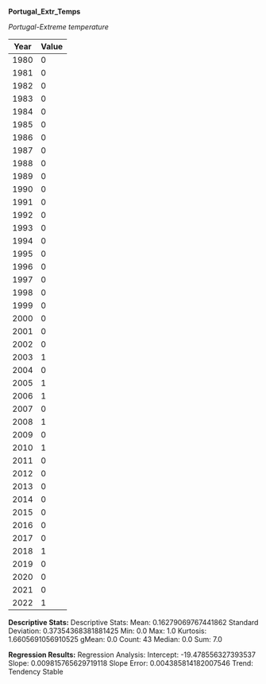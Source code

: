 **Portugal_Extr_Temps**

*Portugal-Extreme temperature*

| Year | Value |
|------|-------|
| 1980 | 0 |
| 1981 | 0 |
| 1982 | 0 |
| 1983 | 0 |
| 1984 | 0 |
| 1985 | 0 |
| 1986 | 0 |
| 1987 | 0 |
| 1988 | 0 |
| 1989 | 0 |
| 1990 | 0 |
| 1991 | 0 |
| 1992 | 0 |
| 1993 | 0 |
| 1994 | 0 |
| 1995 | 0 |
| 1996 | 0 |
| 1997 | 0 |
| 1998 | 0 |
| 1999 | 0 |
| 2000 | 0 |
| 2001 | 0 |
| 2002 | 0 |
| 2003 | 1 |
| 2004 | 0 |
| 2005 | 1 |
| 2006 | 1 |
| 2007 | 0 |
| 2008 | 1 |
| 2009 | 0 |
| 2010 | 1 |
| 2011 | 0 |
| 2012 | 0 |
| 2013 | 0 |
| 2014 | 0 |
| 2015 | 0 |
| 2016 | 0 |
| 2017 | 0 |
| 2018 | 1 |
| 2019 | 0 |
| 2020 | 0 |
| 2021 | 0 |
| 2022 | 1 |


**Descriptive Stats:**  Descriptive Stats:
 Mean: 0.16279069767441862
 Standard Deviation: 0.37354368381881425
 Min: 0.0
 Max: 1.0
 Kurtosis: 1.6605691056910525
 gMean: 0.0
 Count: 43
 Median: 0.0
 Sum: 7.0

**Regression Results:**  Regression Analysis:
 Intercept: -19.478556327393537
 Slope: 0.009815765629719118
 Slope Error: 0.004385814182007546
 Trend: Tendency Stable

